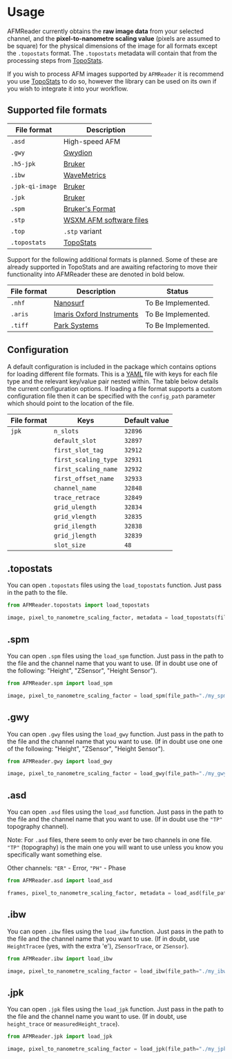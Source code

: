 # Usage

AFMReader currently obtains the **raw image data** from your selected channel, and the
**pixel-to-nanometre scaling value** (pixels are assumed to be square) for the physical dimensions of the image for
all formats except the `.topostats` format. The `.topostats` metadata will contain that from the processing steps from
[TopoStats](https://afm-spm.github.io/TopoStats/main/index.html).

If you wish to process AFM images supported by `AFMReader` it is recommend you use
[TopoStats](https://github.com/AFM-SPM/TopoStats) to do so, however the library can be used on its own if you wish to
integrate it into your workflow.

## Supported file formats

| File format     | Description                                       |
|-----------------|---------------------------------------------------|
| `.asd`          | High-speed AFM                                    |
| `.gwy`          | [Gwydion](<http://gwyddion.net>)                  |
| `.h5-jpk`       | [Bruker](https://www.bruker.com/)                 |
| `.ibw`          | [WaveMetrics](https://www.wavemetrics.com/)       |
| `.jpk-qi-image` | [Bruker](https://www.bruker.com/)                |
| `.jpk`          | [Bruker](https://www.bruker.com/)                |
| `.spm`          | [Bruker's Format](https://www.bruker.com/)        |
| `.stp`          | [WSXM AFM software files](http://www.wsxm.eu)     |
| `.top`          | `.stp` variant                                    |
| `.topostats`    | [TopoStats](https://github.com/AFM-SPM/TopoStats) |

Support for the following additional formats is planned. Some of these are already supported in TopoStats and are
awaiting refactoring to move their functionality into AFMReader these are denoted in bold below.

| File format | Description                                             | Status             |
|-------------|---------------------------------------------------------|--------------------|
| `.nhf`      | [Nanosurf](https://www.nanosurf.com/en/)                | To Be Implemented. |
| `.aris`     | [Imaris Oxford Instruments](https://imaris.oxinst.com/) | To Be Implemented. |
| `.tiff`     | [Park Systems](https://www.parksystems.com/)            | To Be Implemented. |

## Configuration

A default configuration is included in the package which contains options for loading different file formats. This is a
[YAML](https://yaml.org) file with keys for each file type and the relevant key/value pair nested within. The table
below details the current configuration options. If loading a file format supports a custom configuration file then it
can be specified with the `config_path` parameter which should point to the location of the file.

| File format | Keys                 | Default value |
|-------------|----------------------|---------------|
| `jpk`       | `n_slots`            | `32896`       |
|             | `default_slot`       | `32897`       |
|             | `first_slot_tag`     | `32912`       |
|             | `first_scaling_type` | `32931`       |
|             | `first_scaling_name` | `32932`       |
|             | `first_offset_name`  | `32933`       |
|             | `channel_name`       | `32848`       |
|             | `trace_retrace`      | `32849`       |
|             | `grid_ulength`       | `32834`       |
|             | `grid_vlength`       | `32835`       |
|             | `grid_ilength`       | `32838`       |
|             | `grid_jlength`       | `32839`       |
|             | `slot_size`          | `48`          |

## .topostats

You can open `.topostats` files using the `load_topostats` function. Just pass in the path to the file.

```python
from AFMReader.topostats import load_topostats

image, pixel_to_nanometre_scaling_factor, metadata = load_topostats(file_path="./my_topostats_file.topostats")
```

## .spm

You can open `.spm` files using the `load_spm` function. Just pass in the path to the file and the
channel name that you want to use. (If in doubt use one of the following: "Height", "ZSensor",
"Height Sensor").

```python
from AFMReader.spm import load_spm

image, pixel_to_nanometre_scaling_factor = load_spm(file_path="./my_spm_file.spm", channel="Height")
```

## .gwy

You can open `.gwy` files using the `load_gwy` function. Just pass in the path to the file and the
channel name that you want to use. (If in doubt use one one of the following: "Height", "ZSensor",
"Height Sensor").

```python
from AFMReader.gwy import load_gwy

image, pixel_to_nanometre_scaling_factor = load_gwy(file_path="./my_gwy_file.gwy", channel="Height")
```

## .asd

You can open `.asd` files using the `load_asd` function. Just pass in the path to the file and the channel name that you
want to use. (If in doubt use the `"TP"` topography channel).

Note: For `.asd` files, there seem to only ever be two channels in one file. `"TP"` (topography) is the main one you
will want to use unless you know you specifically want something else.

Other channels: `"ER"` - Error, `"PH"` - Phase

```python
from AFMReader.asd import load_asd

frames, pixel_to_nanometre_scaling_factor, metadata = load_asd(file_path="./my_asd_file.asd", channel="TP")
```

## .ibw

You can open `.ibw` files using the `load_ibw` function. Just pass in the path to the file
and the channel name that you want to use. (If in doubt, use `HeightTracee` (yes, with the
extra 'e'), `ZSensorTrace`, or `ZSensor`).

```python
from AFMReader.ibw import load_ibw

image, pixel_to_nanometre_scaling_factor = load_ibw(file_path="./my_ibw_file.ibw", channel="HeightTrace")
```

## .jpk

You can open `.jpk` files using the `load_jpk` function. Just pass in the path
to the file and the channel name you want to use. (If in doubt, use `height_trace` or `measuredHeight_trace`).

```python
from AFMReader.jpk import load_jpk

image, pixel_to_nanometre_scaling_factor = load_jpk(file_path="./my_jpk_file.jpk", channel="height_trace")
```

